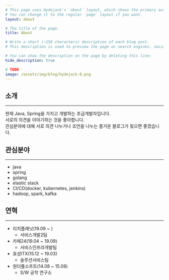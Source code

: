 ```yaml
---
# This page uses Hydejack's `about` layout, which shows the primary author's picture and about text at the top.
# You can change it to the regular `page` layout if you want.
layout: about

# The title of the page.
title: About

# Write a short (~150 characters) description of each blog post.
# This description is used to preview the page on search engines, social media, etc.

# You can show the description on the page by deleting this line:
hide_description: true

# TODO
image: /assets/img/blog/hydejack-8.png
---
```


## 소개
---
현재 Java, Spring을 가지고 개발하는 초급개발자입니다.<br>
서로의 의견을 이야기하는 것을 좋아합니다.<br>
관심분야에 대해 서로 의견 나누거나 조언을 나누는 즐거운 블로그가 됬으면 좋겠습니다.<br>

## 관심분야
---
 - java
 - spring
 - golang
 - elastic stack
 - CI/CD(docker, kubernetes, jenkins)
 - hadoop, spark, kafka

## 연혁
---
- 리치플래닛(19.09 ~ )
	- 서비스개발2팀
- 카페24(19.04 ~ 19.09)
	- 서비스인프라개발팀
- 효성ITX(15.12 ~ 19.03)
	- 솔루션서비스팀
- 원더풀소프트(14.08 ~ 15.08)
	- S/W 공학 연구소
